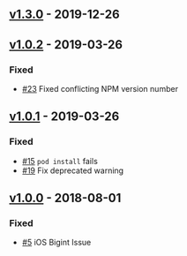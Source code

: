 ## [v1.3.0](https://github.com/felipe-cespedes/react-native-zendesk-support/compare/v1.0.3...v1.3.0) - 2019-12-26
## [v1.0.2](https://github.com/synapsestudios/react-native-zendesk-support/compare/v1.0.1...v1.0.2) - 2019-03-26
### Fixed
- [#23](https://github.com/synapsestudios/react-native-zendesk-support/issues/23) Fixed conflicting NPM version number

## [v1.0.1](https://github.com/synapsestudios/react-native-zendesk-support/compare/v1.0.0...v1.0.1) - 2019-03-26
### Fixed
- [#15](https://github.com/synapsestudios/react-native-zendesk-support/issues/15) `pod install` fails
- [#19](https://github.com/synapsestudios/react-native-zendesk-support/issues/19) Fix deprecated warning

## [v1.0.0](https://github.com/synapsestudios/react-native-zendesk-support/releases/tag/v0.1.0) - 2018-08-01
### Fixed
- [#5](https://github.com/synapsestudios/react-native-zendesk-support/issues/5) iOS Bigint Issue
